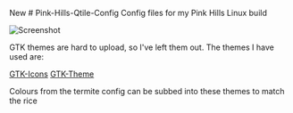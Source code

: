 New # Pink-Hills-Qtile-Config
Config files for my Pink Hills Linux build

![Screenshot](https://github.com/TheWonkyTestube/Blue-Forest-Qtile-Config/blob/main/images/Blue%20Forest.png)

GTK themes are hard to upload, so I've left them out. The themes I have used are:

[GTK-Icons](https://www.gnome-look.org/s/Gnome/p/1463720/)
[GTK-Theme](https://www.gnome-look.org/p/1521400/)

Colours from the termite config can be subbed into these themes to match the rice
